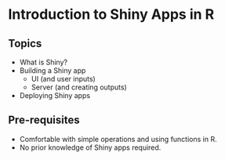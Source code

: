 # Introduction to Shiny Apps in R

## Topics

* What is Shiny?
* Building a Shiny app
  * UI (and user inputs)
  * Server (and creating outputs)
* Deploying Shiny apps

## Pre-requisites

* Comfortable with simple operations and using functions in R.
* No prior knowledge of Shiny apps required.